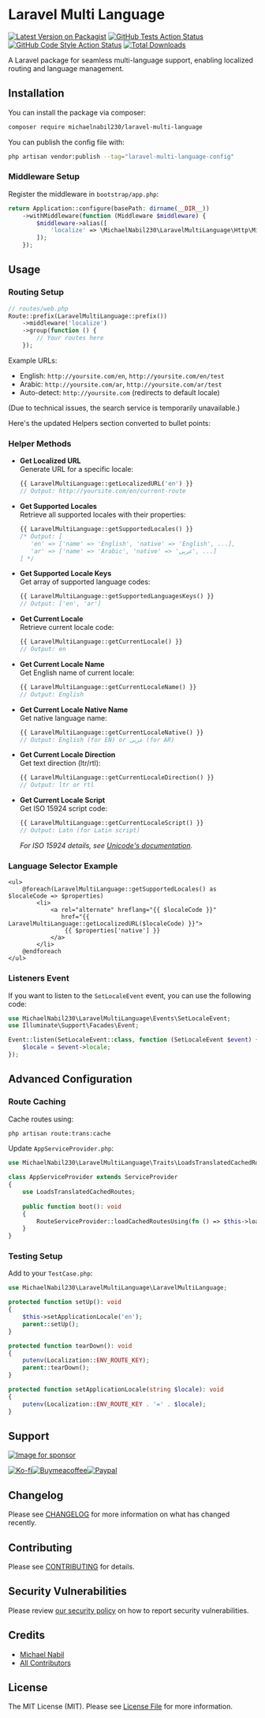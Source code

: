 # Laravel Multi Language

[![Latest Version on Packagist](https://img.shields.io/packagist/v/michaelnabil230/laravel-multi-language.svg?style=flat-square)](https://packagist.org/packages/michaelnabil230/laravel-multi-language)
[![GitHub Tests Action Status](https://img.shields.io/github/actions/workflow/status/michaelnabil230/laravel-multi-language/run-tests.yml?branch=main&label=tests&style=flat-square)](https://github.com/michaelnabil230/laravel-multi-language/actions?query=workflow%3Arun-tests+branch%3Amain)
[![GitHub Code Style Action Status](https://img.shields.io/github/actions/workflow/status/michaelnabil230/laravel-multi-language/fix-php-code-style-issues.yml?branch=main&label=code%20style&style=flat-square)](https://github.com/michaelnabil230/laravel-multi-language/actions?query=workflow%3A"Fix+PHP+code+style+issues"+branch%3Amain)
[![Total Downloads](https://img.shields.io/packagist/dt/michaelnabil230/laravel-multi-language.svg?style=flat-square)](https://packagist.org/packages/michaelnabil230/laravel-multi-language)

A Laravel package for seamless multi-language support, enabling localized routing and language management.

## Installation

You can install the package via composer:

```bash
composer require michaelnabil230/laravel-multi-language
```

You can publish the config file with:

```bash
php artisan vendor:publish --tag="laravel-multi-language-config"
```

### Middleware Setup

Register the middleware in `bootstrap/app.php`:

```php
return Application::configure(basePath: dirname(__DIR__))
    ->withMiddleware(function (Middleware $middleware) {
        $middleware->alias([
            'localize' => \MichaelNabil230\LaravelMultiLanguage\Http\Middleware\SetLocale::class,
        ]);
    });
```

## Usage

### Routing Setup

```php
// routes/web.php
Route::prefix(LaravelMultiLanguage::prefix())
    ->middleware('localize')
    ->group(function () {
        // Your routes here
    });
```

Example URLs:
- English: `http://yoursite.com/en`, `http://yoursite.com/en/test`
- Arabic: `http://yoursite.com/ar`, `http://yoursite.com/ar/test`
- Auto-detect: `http://yoursite.com` (redirects to default locale)

(Due to technical issues, the search service is temporarily unavailable.)

Here's the updated Helpers section converted to bullet points:

### Helper Methods

- **Get Localized URL**  
  Generate URL for a specific locale:
  ```php
  {{ LaravelMultiLanguage::getLocalizedURL('en') }}
  // Output: http://yoursite.com/en/current-route
  ```

- **Get Supported Locales**  
  Retrieve all supported locales with their properties:
  ```php
  {{ LaravelMultiLanguage::getSupportedLocales() }}
  /* Output: [
     'en' => ['name' => 'English', 'native' => 'English', ...],
     'ar' => ['name' => 'Arabic', 'native' => 'عربى', ...]
  ] */
  ```

- **Get Supported Locale Keys**  
  Get array of supported language codes:
  ```php
  {{ LaravelMultiLanguage::getSupportedLanguagesKeys() }}
  // Output: ['en', 'ar']
  ```

- **Get Current Locale**  
  Retrieve current locale code:
  ```php
  {{ LaravelMultiLanguage::getCurrentLocale() }}
  // Output: en
  ```

- **Get Current Locale Name**  
  Get English name of current locale:
  ```php
  {{ LaravelMultiLanguage::getCurrentLocaleName() }}
  // Output: English
  ```

- **Get Current Locale Native Name**  
  Get native language name:
  ```php
  {{ LaravelMultiLanguage::getCurrentLocaleNative() }}
  // Output: English (for EN) or عربى (for AR)
  ```

- **Get Current Locale Direction**  
  Get text direction (ltr/rtl):
  ```php
  {{ LaravelMultiLanguage::getCurrentLocaleDirection() }}
  // Output: ltr or rtl
  ```

- **Get Current Locale Script**  
  Get ISO 15924 script code:
  ```php
  {{ LaravelMultiLanguage::getCurrentLocaleScript() }}
  // Output: Latn (for Latin script)
  ```
  *For ISO 15924 details, see [Unicode's documentation](http://www.unicode.org/iso15924).*

### Language Selector Example

```blade
<ul>
    @foreach(LaravelMultiLanguage::getSupportedLocales() as $localeCode => $properties)
        <li>
            <a rel="alternate" hreflang="{{ $localeCode }}" 
               href="{{ LaravelMultiLanguage::getLocalizedURL($localeCode) }}">
                {{ $properties['native'] }}
            </a>
        </li>
    @endforeach
</ul>
```

### Listeners Event

If you want to listen to the `SetLocaleEvent` event, you can use the following code:

```php
use MichaelNabil230\LaravelMultiLanguage\Events\SetLocaleEvent;
use Illuminate\Support\Facades\Event;

Event::listen(SetLocaleEvent::class, function (SetLocaleEvent $event) {
    $locale = $event->locale;
});
```

## Advanced Configuration

### Route Caching

Cache routes using:

```bash
php artisan route:trans:cache
```

Update `AppServiceProvider.php`:

```php
use MichaelNabil230\LaravelMultiLanguage\Traits\LoadsTranslatedCachedRoutes;

class AppServiceProvider extends ServiceProvider
{  
    use LoadsTranslatedCachedRoutes;
    
    public function boot(): void
    {
        RouteServiceProvider::loadCachedRoutesUsing(fn () => $this->loadCachedRoutes());
    }
}
```

### Testing Setup

Add to your `TestCase.php`:

```php
use MichaelNabil230\LaravelMultiLanguage\LaravelMultiLanguage;

protected function setUp(): void
{
    $this->setApplicationLocale('en');
    parent::setUp();
}

protected function tearDown(): void
{
    putenv(Localization::ENV_ROUTE_KEY);
    parent::tearDown();
}

protected function setApplicationLocale(string $locale): void
{
    putenv(Localization::ENV_ROUTE_KEY . '=' . $locale);
}
```

## Support

[![Image for sponsor](./.assets/sponsors.png)](https://github.com/sponsors/michaelnabil230)

[![Ko-fi](.assets/ko-fi.png)](https://ko-fi.com/michaelnabil230)[![Buymeacoffee](.assets/buymeacoffee.png)](https://www.buymeacoffee.com/michaelnabil230)[![Paypal](.assets/paypal.png)](https://www.paypal.com/paypalme/MichaelNabil23)

## Changelog

Please see [CHANGELOG](CHANGELOG.md) for more information on what has changed recently.

## Contributing

Please see [CONTRIBUTING](CONTRIBUTING.md) for details.

## Security Vulnerabilities

Please review [our security policy](../../security/policy) on how to report security vulnerabilities.

## Credits

- [Michael Nabil](https://github.com/michaelnabil230)
- [All Contributors](../../contributors)

## License

The MIT License (MIT). Please see [License File](LICENSE.md) for more information.
